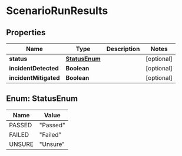 
# ScenarioRunResults

## Properties
Name | Type | Description | Notes
------------ | ------------- | ------------- | -------------
**status** | [**StatusEnum**](#StatusEnum) |  |  [optional]
**incidentDetected** | **Boolean** |  |  [optional]
**incidentMitigated** | **Boolean** |  |  [optional]


<a name="StatusEnum"></a>
## Enum: StatusEnum
Name | Value
---- | -----
PASSED | &quot;Passed&quot;
FAILED | &quot;Failed&quot;
UNSURE | &quot;Unsure&quot;



